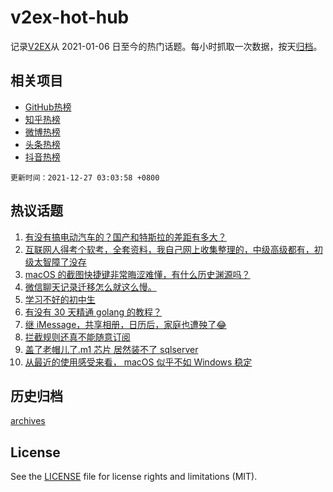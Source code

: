 # v2ex-hot-hub

 记录[V2EX](https://www.v2ex.com/)从 2021-01-06 日至今的热门话题。每小时抓取一次数据，按天[归档](archives)。
 
 ## 相关项目

- [GitHub热榜](https://github.com/snaildev/github-hot-hub)
- [知乎热榜](https://github.com/snaildev/zhihu-hot-hub)
- [微博热榜](https://github.com/snaildev/weibo-hot-hub)
- [头条热榜](https://github.com/snaildev/toutiao-hot-hub)
- [抖音热榜](https://github.com/snaildev/douyin-hot-hub)


 `更新时间：2021-12-27 03:03:58 +0800`

## 热议话题

1. [有没有搞电动汽车的？国产和特斯拉的差距有多大？](https://www.v2ex.com/t/824492)
1. [互联网人得考个软考，全套资料，我自己网上收集整理的，中级高级都有，初级太智障了没存](https://www.v2ex.com/t/824483)
1. [macOS 的截图快捷键非常晦涩难懂，有什么历史渊源吗？](https://www.v2ex.com/t/824516)
1. [微信聊天记录迁移怎么就这么慢。](https://www.v2ex.com/t/824473)
1. [学习不好的初中生](https://www.v2ex.com/t/824502)
1. [有没有 30 天精通 golang 的教程？](https://www.v2ex.com/t/824475)
1. [继 iMessage，共享相册，日历后，家庭也遭殃了😂](https://www.v2ex.com/t/824506)
1. [拦截规则还真不能随意订阅](https://www.v2ex.com/t/824463)
1. [盖了老帽儿了.m1 芯片 居然装不了 sqlserver](https://www.v2ex.com/t/824480)
1. [从最近的使用感受来看， macOS 似乎不如 Windows 稳定](https://www.v2ex.com/t/824535)

## 历史归档

[archives](archives)

## License

See the [LICENSE](LICENSE) file for license rights and limitations (MIT).
